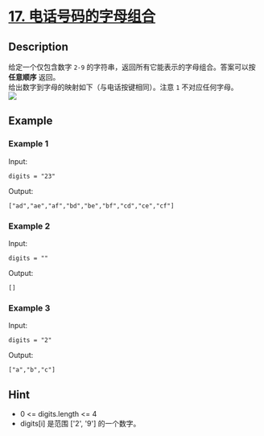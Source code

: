 # [17. 电话号码的字母组合](https://leetcode.cn/problems/letter-combinations-of-a-phone-number/)
## Description
给定一个仅包含数字 `2-9` 的字符串，返回所有它能表示的字母组合。答案可以按 **任意顺序** 返回。  
给出数字到字母的映射如下（与电话按键相同）。注意 `1` 不对应任何字母。  
![](https://assets.leetcode-cn.com/aliyun-lc-upload/uploads/2021/11/09/200px-telephone-keypad2svg.png)  
## Example
### Example 1
Input:  
```
digits = "23"
```
Output:
```
["ad","ae","af","bd","be","bf","cd","ce","cf"]
```
### Example 2
Input:  
```
digits = ""
```
Output:
```
[]
```
### Example 3
Input:  
```
digits = "2"
```
Output:
```
["a","b","c"]
```
## Hint
- 0 <= digits.length <= 4
- digits[i] 是范围 ['2', '9'] 的一个数字。
